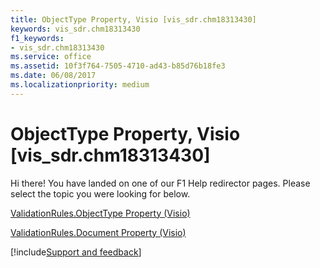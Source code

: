 ```yaml
---
title: ObjectType Property, Visio [vis_sdr.chm18313430]
keywords: vis_sdr.chm18313430
f1_keywords:
- vis_sdr.chm18313430
ms.service: office
ms.assetid: 10f3f764-7505-4710-ad43-b85d76b18fe3
ms.date: 06/08/2017
ms.localizationpriority: medium
---
```



# ObjectType Property, Visio [vis_sdr.chm18313430]

Hi there! You have landed on one of our F1 Help redirector pages. Please select the topic you were looking for below.

[ValidationRules.ObjectType Property (Visio)](https://msdn.microsoft.com/library/e6f7ce1d-cdba-ffe8-3036-49c1cf6635d7%28Office.15%29.aspx)

[ValidationRules.Document Property (Visio)](https://msdn.microsoft.com/library/cb75bba6-ff75-91fb-0993-7692b9d65f0d%28Office.15%29.aspx)

[!include[Support and feedback](~/includes/feedback-boilerplate.md)]